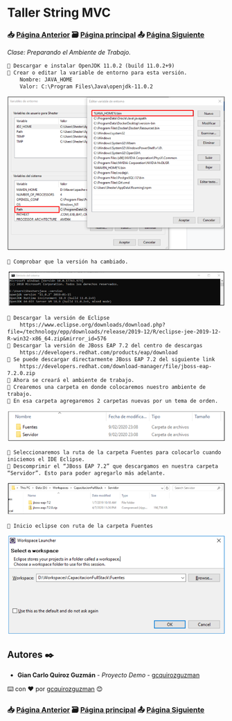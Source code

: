 # Taller String MVC                                                                       
### 📥 [Página Anterior](https://github.com/gcquirozguzman/java-spring-mvc-tcs-202004)          🗃️ [Página principal](https://github.com/gcquirozguzman/java-spring-mvc-tcs-202004)          📤 [Página Siguiente](https://github.com/gcquirozguzman/java-spring-mvc-tcs-202004/tree/INSTC00001)

_Clase: Preparando el Ambiente de Trabajo._

```
📢 Descargar e instalar OpenJDK 11.0.2 (build 11.0.2+9)
📢 Crear o editar la variable de entorno para esta versión.
    Nombre: JAVA_HOME
    Valor: C:\Program Files\Java\openjdk-11.0.2
```
![Error: imagen no ha sido cargada](https://github.com/gcquirozguzman/java-spring-mvc-tcs-202004/blob/master/imagenes/PADTR00001_2.png)

```
📢 Comprobar que la versión ha cambiado.
```

![Error: imagen no ha sido cargada](https://github.com/gcquirozguzman/java-spring-mvc-tcs-202004/blob/master/imagenes/PADTR00001_3.png)

```
📢 Descargar la versión de Eclipse
    https://www.eclipse.org/downloads/download.php?file=/technology/epp/downloads/release/2019-12/R/eclipse-jee-2019-12-R-win32-x86_64.zip&mirror_id=576
📢 Descargar la versión de JBoss EAP 7.2 del centro de descargas
    https://developers.redhat.com/products/eap/download
📢 Se puede descargar directarmente JBoss EAP 7.2 del siguiente link
    https://developers.redhat.com/download-manager/file/jboss-eap-7.2.0.zip
📢 Ahora se creará el ambiente de trabajo.
📢 Crearemos una carpeta en donde colocaremos nuestro ambiente de trabajo. 
📢 En esa carpeta agregaremos 2 carpetas nuevas por un tema de orden.
```

![Error: imagen no ha sido cargada](https://github.com/gcquirozguzman/java-spring-mvc-tcs-202004/blob/master/imagenes/PADTR00001_4.png)

```
📢 Seleccionaremos la ruta de la carpeta Fuentes para colocarlo cuando iniciemos el IDE Eclipse.
📢 Descomprimir el “JBoss EAP 7.2” que descargamos en nuestra carpeta “Servidor”. Esto para poder agregarlo más adelante.
```

![Error: imagen no ha sido cargada](https://github.com/gcquirozguzman/java-spring-mvc-tcs-202004/blob/master/imagenes/PADTR00001_5.png)

```
📢 Inicio eclipse con ruta de la carpeta Fuentes
```

![Error: imagen no ha sido cargada](https://github.com/gcquirozguzman/java-spring-mvc-tcs-202004/blob/master/imagenes/PADTR00001_6.png)

## Autores ✒️

* **Gian Carlo Quiroz Guzmán** - *Proyecto Demo* - [gcquirozguzman](https://github.com/gcquirozguzman)

⌨️ con ❤️ por [gcquirozguzman](https://github.com/gcquirozguzman) 😊

### 📥 [Página Anterior](https://github.com/gcquirozguzman/java-spring-mvc-tcs-202004)          🗃️ [Página principal](https://github.com/gcquirozguzman/java-spring-mvc-tcs-202004)          📤 [Página Siguiente](https://github.com/gcquirozguzman/java-spring-mvc-tcs-202004/tree/INSTC00001)
